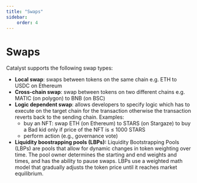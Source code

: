 ```yaml
---
title: "Swaps"
sidebar:
    order: 4
---
```


# Swaps

Catalyst supports the following swap types:

- **Local swap**: swaps between tokens on the same chain e.g. ETH to USDC on Ethereum
- **Cross-chain swap**: swap between tokens on two different chains e.g. MATIC (on polygon) to BNB (on BSC)
- **Logic dependent swap**: allows developers to specify logic which has to execute on the target chain for the transaction otherwise the transaction reverts back to the sending chain. Examples:
  - buy an NFT: swap ETH (on Ethereum) to STARS (on Stargaze) to buy a Bad kid only if price of the NFT is ≤ 1000 STARS
  - perform action (e.g., governance vote)
- **Liquidity boostrapping pools (LBPs):** Liquidity Bootstrapping Pools (LBPs) are pools that allow for dynamic changes in token weighting over time. The pool owner determines the starting and end weights and times, and has the ability to pause swaps. LBPs use a weighted math model that gradually adjusts the token price until it reaches market equilibrium.
